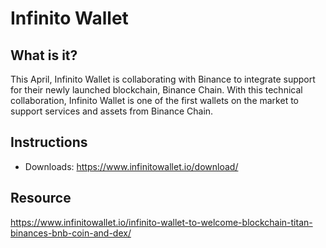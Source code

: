 # Infinito Wallet

## What is it?

This April, Infinito Wallet is collaborating with Binance to integrate support for their newly launched blockchain, Binance Chain. With this technical collaboration, Infinito Wallet is one of the first wallets on the market to support services and assets from Binance Chain.  

## Instructions

* Downloads:  https://www.infinitowallet.io/download/

## Resource

https://www.infinitowallet.io/infinito-wallet-to-welcome-blockchain-titan-binances-bnb-coin-and-dex/
